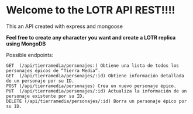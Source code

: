 # Welcome to the LOTR API REST!!!!

This an API created with express and mongoose

**Feel free to create any character you want and create a LOTR replica using
MongoDB**

Possible endpoints:

    GET  (/api/tierramedia/personajes:) Obtiene una lista de todos los personajes épicos de “Tierra Media”.
    GET  (/api/tierramedia/personajes/:id) Obtiene información detallada de un personaje por su ID.
    POST (/api/tierramedia/personajes) Crea un nuevo personaje épico.
    PUT  (/api/tierramedia/personajes/:id) Actualiza la información de un personaje existente por su ID.
    DELETE (/api/tierramedia/personajes/:id) Borra un personaje épico por su ID.
